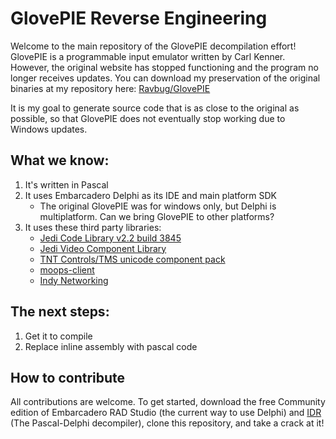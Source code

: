 # GlovePIE Reverse Engineering

Welcome to the main repository of the GlovePIE decompilation effort! 
GlovePIE is a programmable input emulator written by Carl Kenner. However, the original website has stopped
functioning and the program no longer receives updates. You can download my preservation of the original binaries
at my repository here: [Ravbug/GlovePIE](https://github.com/ravbug/GlovePIE)

It is my goal to generate source code that is as close to the original as possible, so that GlovePIE does not eventually
stop working due to Windows updates. 

## What we know:
1. It's written in Pascal
2. It uses Embarcadero Delphi as its IDE and main platform SDK
   - The original GlovePIE was for windows only, but Delphi is multiplatform. Can we bring GlovePIE to other platforms?
3. It uses these third party libraries:
   - [Jedi Code Library v2.2 build 3845](https://sourceforge.net/projects/jcl/files/JCL%20Releases/JCL%202.2%20Build%203845/)
   - [Jedi Video Component Library](https://github.com/project-jedi/jvcl)
   - [TNT Controls/TMS unicode component pack](https://github.com/rofl0r/TntUnicode)
   - [moops-client](https://github.com/silasary/moops-client/tree/master/mwEdit)
   - [Indy Networking](https://github.com/skelter/Indy)

## The next steps:
1. Get it to compile
2. Replace inline assembly with pascal code

## How to contribute
All contributions are welcome. To get started, download the free Community edition of 
Embarcadero RAD Studio (the current way to use Delphi) and [IDR](https://github.com/Ravbug/GlovePIEReverseEngineering/releases/tag/IDR) (The Pascal-Delphi decompiler), clone this repository, and take a crack at it!
